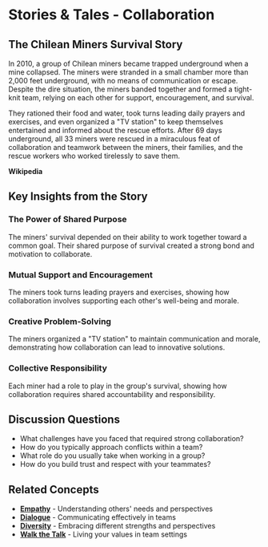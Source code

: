 # Stories & Tales - Collaboration

## The Chilean Miners Survival Story

In 2010, a group of Chilean miners became trapped underground when a mine collapsed. The miners were stranded in a small chamber more than 2,000 feet underground, with no means of communication or escape. Despite the dire situation, the miners banded together and formed a tight-knit team, relying on each other for support, encouragement, and survival.

They rationed their food and water, took turns leading daily prayers and exercises, and even organized a "TV station" to keep themselves entertained and informed about the rescue efforts. After 69 days underground, all 33 miners were rescued in a miraculous feat of collaboration and teamwork between the miners, their families, and the rescue workers who worked tirelessly to save them.

**Wikipedia**

## Key Insights from the Story

### The Power of Shared Purpose
The miners' survival depended on their ability to work together toward a common goal. Their shared purpose of survival created a strong bond and motivation to collaborate.

### Mutual Support and Encouragement
The miners took turns leading prayers and exercises, showing how collaboration involves supporting each other's well-being and morale.

### Creative Problem-Solving
The miners organized a "TV station" to maintain communication and morale, demonstrating how collaboration can lead to innovative solutions.

### Collective Responsibility
Each miner had a role to play in the group's survival, showing how collaboration requires shared accountability and responsibility.

## Discussion Questions
- What challenges have you faced that required strong collaboration?
- How do you typically approach conflicts within a team?
- What role do you usually take when working in a group?
- How do you build trust and respect with your teammates?

## Related Concepts
- **[Empathy](../empathy/README.md)** - Understanding others' needs and perspectives
- **[Dialogue](../dialogue/README.md)** - Communicating effectively in teams
- **[Diversity](../diversity/README.md)** - Embracing different strengths and perspectives
- **[Walk the Talk](../walk-the-talk/README.md)** - Living your values in team settings
